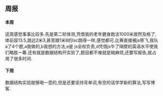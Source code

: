 ## 周报
#### 本周
这周感觉事事比较多.先是第二轮体测,凭借我的老年健身跑法1000米居然及格了,体前屈13.5,跳远2米3,甚至跟1米8的lsc跳得一样,感觉都可.比赛直接被js带飞,我队a了4个题,a我做的,b我想的方法,e是
js全权负责,d凭借js牛了隔壁的英语水平使我们略胜一筹.还有就是数据结构开实验了,题目都不难就是贼麻烦,还要写报告,就占用了很多时间.
#### 下周
数据结构实验就够喝一壶的,但是还要坚持背单词,有空的话学学新的算法,写写博客.
